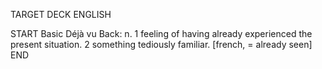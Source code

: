 TARGET DECK
ENGLISH

START
Basic
Déjà vu
Back: n. 1 feeling of having already experienced the present situation. 2 something tediously familiar. [french, = already seen]
END
